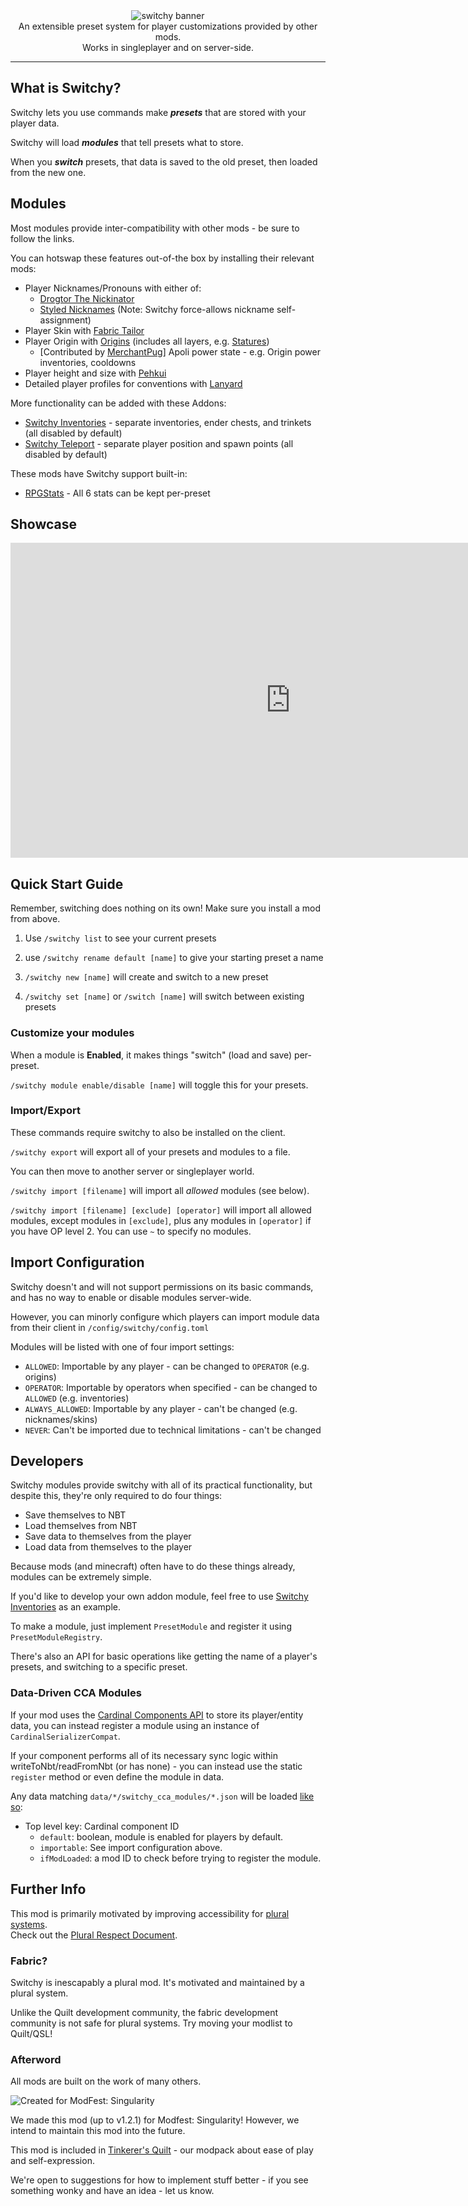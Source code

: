<center><img alt="switchy banner" src="https://user-images.githubusercontent.com/55819817/198210616-eb37be12-cd96-40c8-a941-68a96b2aadfc.png" /></center>

<center>An extensible preset system for player customizations provided by other mods.<br/>
Works in singleplayer and on server-side.</center>

---


## What is Switchy?

Switchy lets you use commands make ***presets*** that are stored with your player data.

Switchy will load ***modules*** that tell presets what to store.

When you ***switch*** presets, that data is saved to the old preset, then loaded from the new one.

## Modules

Most modules provide inter-compatibility with other mods - be sure to follow the links.

You can hotswap these features out-of-the box by installing their relevant mods:
- Player Nicknames/Pronouns with either of:
  - [Drogtor The Nickinator](https://modrinth.com/mod/drogtor)
  - [Styled Nicknames](https://modrinth.com/mod/styled-nicknames) (Note: Switchy force-allows nickname self-assignment)
- Player Skin with [Fabric Tailor](https://modrinth.com/mod/fabrictailor)
- Player Origin with [Origins](https://modrinth.com/mod/origins/versions) (includes all layers, e.g. [Statures](https://modrinth.com/mod/tinkerers-statures))
  - [Contributed by [MerchantPug](https://github.com/MerchantPug)] Apoli power state - e.g. Origin power inventories, cooldowns
- Player height and size with [Pehkui](https://modrinth.com/mod/pehkui)
- Detailed player profiles for conventions with [Lanyard](https://modrinth.com/mod/lanyard)

More functionality can be added with these Addons:
- [Switchy Inventories](https://modrinth.com/mod/switchy-inventories) - separate inventories, ender chests, and trinkets (all disabled by default)
- [Switchy Teleport](https://modrinth.com/mod/switchy-teleport) - separate player position and spawn points (all disabled by default)

These mods have Switchy support built-in:
 - [RPGStats](https://modrinth.com/mod/rpgstats) - All 6 stats can be kept per-preset

## Showcase

<iframe width="896" height="504" src="https://www.youtube.com/embed/gkOGZUJOtR4" title="YouTube video player" frameborder="0" allow="accelerometer; autoplay; clipboard-write; encrypted-media; gyroscope; picture-in-picture" allowfullscreen></iframe>

## Quick Start Guide

Remember, switching does nothing on its own! Make sure you install a mod from above.

1. Use `/switchy list` to see your current presets

2. use `/switchy rename default [name]` to give your starting preset a name

3. `/switchy new [name]` will create and switch to a new preset

4. `/switchy set [name]` or `/switch [name]` will switch between existing presets

### Customize your modules

When a module is **Enabled**, it makes things "switch" (load and save) per-preset.

`/switchy module enable/disable [name]` will toggle this for your presets.

### Import/Export

These commands require switchy to also be installed on the client.

`/switchy export` will export all of your presets and modules to a file.

You can then move to another server or singleplayer world.

`/switchy import [filename]` will import all *allowed* modules (see below).

`/switchy import [filename] [exclude] [operator]` will import all allowed modules, except modules in `[exclude]`, plus any modules in `[operator]` if you have OP level 2. You can use `~` to specify no modules.

## Import Configuration

Switchy doesn't and will not support permissions on its basic commands, and has no way to enable or disable modules server-wide.

However, you can minorly configure which players can import module data from their client in `/config/switchy/config.toml`

Modules will be listed with one of four import settings:

- `ALLOWED`: Importable by any player - can be changed to `OPERATOR` (e.g. origins)
- `OPERATOR`: Importable by operators when specified - can be changed to `ALLOWED` (e.g. inventories)
- `ALWAYS_ALLOWED`: Importable by any player - can't be changed (e.g. nicknames/skins)
- `NEVER`: Can't be imported due to technical limitations - can't be changed

## Developers

Switchy modules provide switchy with all of its practical functionality, but despite this, they're only required to do four things:
- Save themselves to NBT
- Load themselves from NBT
- Save data to themselves from the player
- Load data from themselves to the player

Because mods (and minecraft) often have to do these things already, modules can be extremely simple.

If you'd like to develop your own addon module, feel free to use [Switchy Inventories](https://github.com/sisby-folk/switchy-inventories) as an example.

To make a module, just implement `PresetModule` and register it using `PresetModuleRegistry`.

There's also an API for basic operations like getting the name of a player's presets, and switching to a specific preset.

### Data-Driven CCA Modules

If your mod uses the [Cardinal Components API](https://github.com/OnyxStudios/Cardinal-Components-API) to store its player/entity data, you can instead register a module using an instance of `CardinalSerializerCompat`.

If your component performs all of its necessary sync logic within writeToNbt/readFromNbt (or has none) - you can instead use the static `register` method or even define the module in data.

Any data matching `data/*/switchy_cca_modules/*.json` will be loaded [like so](https://github.com/sisby-folk/switchy/blob/1.19/src/main/resources/data/switchy/switchy_cca_modules/lanyard_compat.json):

 - Top level key: Cardinal component ID
   - `default`: boolean, module is enabled for players by default.
   - `importable`: See import configuration above.
   - `ifModLoaded`: a mod ID to check before trying to register the module.

## Further Info

This mod is primarily motivated by improving accessibility for [plural systems](https://morethanone.info).<br/>
Check out the [Plural Respect Document](https://bit.ly/pluralrespect).

### Fabric?

Switchy is inescapably a plural mod. It's motivated and maintained by a plural system.

Unlike the Quilt development community, the fabric development community is not safe for plural systems. Try moving your modlist to Quilt/QSL!

### Afterword

All mods are built on the work of many others.

![Created for ModFest: Singularity](https://blob.jortage.com/blobs/5/d4d/5d4d14d96db2e2024d87cf5606cb7ce6421633a002e328947f85d210ba250ecb9f86de8df210dd031be2d4eafb0980494e7a1e8e99590a550abaa42d82768b9f)

We made this mod (up to v1.2.1) for Modfest: Singularity! However, we intend to maintain this mod into the future.

This mod is included in [Tinkerer's Quilt](https://modrinth.com/modpack/tinkerers-quilt) - our modpack about ease of play and self-expression.



We're open to suggestions for how to implement stuff better - if you see something wonky and have an idea - let us know.


